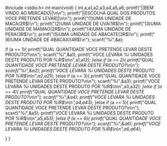 #include <stdio.h>
int main(void) { int a,a1,a2,a3,a4,a5,a6;
printf("||BEM VINDO AO MERCADO||\n\n");
printf("||ESCOLHA QUAL DOS PRODUTOS VOCE PRETENDE LEVAR||\n\n");
printf("(1)UMA UNIDADE DE MACA(2R$)\n");
printf("(2)UMA UNIDADE DE UVA(1R$)\n");
printf("(3)UMA UNIDADE DE MAMAO(2R$)\n");
printf("(4)UMA UNIDADE DE PERA(3R$)\n");
printf("(5)UMA UNIDADE DE ABACATE(3R$)\n");
printf("(6)UMA UNIDADE DE ABACAXI(4R$)\n");
scanf("%i",&a);

if (a ==  1){
printf("QUAL QUANTIDADE VOCE PRETENDE LEVAR DESTE PRODUTO?\n\n");
scanf("%i",&a1);
printf("VOCE LEVARA %i UNIDADES DESTE PRODUTO POR %iR$\n\n",a1,a1*2);
}else if (a ==  2){
printf("QUAL QUANTIDADE VOCE PRETENDE LEVAR DESTE PRODUTO?\n\n");
scanf("%i",&a2);
printf("VOCE LEVARA %i UNIDADES DESTE PRODUTO POR %iR$\n\n",a2,a2*1);
}else if (a ==  3){
printf("QUAL QUANTIDADE VOCE PRETENDE LEVAR DESTE PRODUTO?\n\n");
scanf("%i",&a3);
printf("VOCE LEVARA %i UNIDADES DESTE PRODUTO POR %iR$\n\n",a3,a3*2);
}else if (a ==  4){
printf("QUAL QUANTIDADE VOCE PRETENDE LEVAR DESTE PRODUTO?\n\n");
scanf("%i",&a4);
printf("VOCE LEVARA %i UNIDADES DESTE PRODUTO POR %iR$\n\n",a4,a4*3);
}else if (a ==  5){
printf("QUAL QUANTIDADE VOCE PRETENDE LEVAR DESTE PRODUTO?\n\n");
scanf("%i",&a5);
printf("VOCE LEVARA %i UNIDADES DESTE PRODUTO POR %iR$\n\n",a5,a5*3);
}else if (a ==  6){
printf("QUAL QUANTIDADE VOCE PRETENDE LEVAR DESTE PRODUTO?\n\n");
scanf("%i",&a6);
printf("VOCE LEVARA %i UNIDADES DESTE PRODUTO POR %iR$\n\n",a6,a6*4);


}
}

